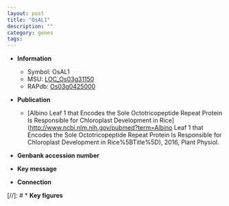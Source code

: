 ```yaml
---
layout: post
title: "OsAL1"
description: ""
category: genes
tags: 
---
```


* **Information**  
    + Symbol: OsAL1  
    + MSU: [LOC_Os03g31150](http://rice.plantbiology.msu.edu/cgi-bin/ORF_infopage.cgi?orf=LOC_Os03g31150)  
    + RAPdb: [Os03g0425000](http://rapdb.dna.affrc.go.jp/viewer/gbrowse_details/irgsp1?name=Os03g0425000)  

* **Publication**  
    + [Albino Leaf 1 that Encodes the Sole Octotricopeptide Repeat Protein Is Responsible for Chloroplast Development in Rice](http://www.ncbi.nlm.nih.gov/pubmed?term=Albino Leaf 1 that Encodes the Sole Octotricopeptide Repeat Protein Is Responsible for Chloroplast Development in Rice%5BTitle%5D), 2016, Plant Physiol.

* **Genbank accession number**  

* **Key message**  

* **Connection**  

[//]: # * **Key figures**  


